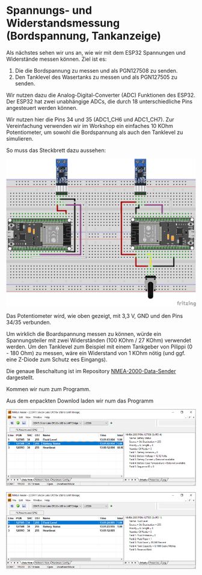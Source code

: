 # Spannungs- und Widerstandsmessung (Bordspannung, Tankanzeige)

Als nächstes sehen wir uns an, wie wir mit dem ESP32 Spannungen und Widerstände messen können. Ziel ist es:

1. Die die Bordspannung zu messen und als PGN127508 zu senden.
2. Den Tanklevel des Wasertanks zu messen und als PGN127505 zu senden.

Wir nutzen dazu die Analog-Digital-Converter (ADC) Funktionen des ESP32. Der ESP32 hat zwei unabhängige ADCs, die durch 18 unterschiedliche Pins angesteuert werden können.

Wir nutzen hier die Pins 34 und 35 (ADC1_CH6 und ADC1_CH7). Zur Vereinfachung verwenden wir im Workshop ein einfaches 10 KOhm Potentiometer, um sowohl die Bordspannung als auch den Tanklevel zu simulieren.

So muss das Steckbrett dazu aussehen:

![AnalogRead](https://github.com/AK-Homberger/NMEA2000-Workshop/blob/main/Bilder/NMEA2000-V-R_Steckplatine.png)

Das Potentiometer wird, wie oben gezeigt, mit 3,3 V, GND und den Pins 34/35 verbunden.

Um wirklich die Boardspannung messen zu können, würde ein Spannungsteiler mit zwei Widerständen (100 KOhm / 27 KOhm) verwendet werden.
Um den Tanklevel zum Beispiel mit einem Tankgeber von Pilippi (0 - 180 Ohm) zu messen, wäre ein Widerstand von 1 KOhm nötig (und ggf. eine Z-Diode zum Schutz ees Eingangs).

Die genaue Beschaltung ist im Repository [NMEA-2000-Data-Sender](https://github.com/AK-Homberger/NMEA2000-Data-Sender) dargestellt.

Kommen wir num zum Programm.

Aus dem enpackten Downlod laden wir num das Programm


![Spannung](https://github.com/AK-Homberger/NMEA2000-Workshop/blob/main/Bilder/NMEAReader-5.png)

![TankLevel](https://github.com/AK-Homberger/NMEA2000-Workshop/blob/main/Bilder/NMEAReader-6.png)


